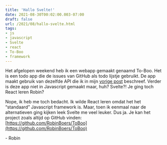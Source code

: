 ```yaml
---
title: 'Hallo Svelte!'
date: 2021-08-30T00:02:00.003-07:00
draft: false
url: /2021/08/hallo-svelte.html
tags: 
- js
- javascript
- Svelte
- react
- To-Boo
- framework
---
```


Het afgelopen weekend heb ik een webapp gemaakt genaamd To-Boo. Het is een todo app die de issues van GitHub als todo lijstje gebruikt. De app maakt gebruik van dezelfde API die ik in mijn [vorige post](https://webdevelopment-en-meer.blogspot.com/2021/08/github-api-dynamische-projecten-pagina.html) beschreef. Verder is deze app niet in Javascript gemaakt maar, huh? Svelte?! Je ging toch React leren Robin?

  

Nope, ik heb me toch bedacht. Ik wilde React leren omdat het het “standaard” Javascript framework is. Maar, toen ik eenmaal naar de alternatieven ging kijken leek Svelte me veel leuker. Dus ja. Je kan het project zoals altijd op GitHub vinden: [https://github.com/RobinBoers/ToBoo](https://github.com/RobinBoers/ToBoo)

  

\- Robin